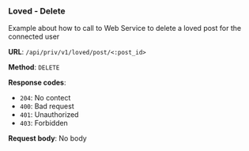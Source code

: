 ### Loved - Delete

Example about how to call to Web Service to delete a loved post for the connected user

**URL**: `/api/priv/v1/loved/post/<:post_id>`

**Method**: `DELETE`

**Response codes**:
* `204`: No contect
* `400`: Bad request
* `401`: Unauthorized 
* `403`: Forbidden

**Request body**: No body